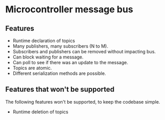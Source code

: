 # Microcontroller message bus

## Features

* Runtime declaration of topics
* Many publishers, many subscribers (N to M).
* Subscribers and publishers can be removed without impacting bus.
* Can block waiting for a message.
* Can poll to see if there was an update to the message.
* Topics are atomic.
* Different serialization methods are possible.

## Features that won't be supported

The following features won't be supported, to keep the codebase simple.

* Runtime deletion of topics

